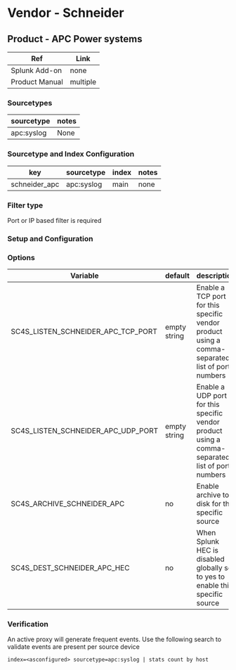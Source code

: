 # Vendor - Schneider


## Product - APC Power systems


| Ref            | Link                                                                                                    |
|----------------|---------------------------------------------------------------------------------------------------------|
| Splunk Add-on  | none                                                  |
| Product Manual | multiple |


### Sourcetypes

| sourcetype     | notes                                                                                                   |
|----------------|---------------------------------------------------------------------------------------------------------|
| apc:syslog  | None |

### Sourcetype and Index Configuration

| key            | sourcetype     | index          | notes          |
|----------------|----------------|----------------|----------------|
| schneider_apc      | apc:syslog     | main          | none          |

### Filter type

Port or IP based filter is required

### Setup and Configuration



### Options

| Variable       | default        | description    |
|----------------|----------------|----------------|
| SC4S_LISTEN_SCHNEIDER_APC_TCP_PORT      | empty string      | Enable a TCP port for this specific vendor product using a comma-separated list of port numbers |
| SC4S_LISTEN_SCHNEIDER_APC_UDP_PORT      | empty string      | Enable a UDP port for this specific vendor product using a comma-separated list of port numbers |
| SC4S_ARCHIVE_SCHNEIDER_APC | no | Enable archive to disk for this specific source |
| SC4S_DEST_SCHNEIDER_APC_HEC | no | When Splunk HEC is disabled globally set to yes to enable this specific source | 

### Verification

An active proxy will generate frequent events. Use the following search to validate events are present per source device

```
index=<asconfigured> sourcetype=apc:syslog | stats count by host
```
